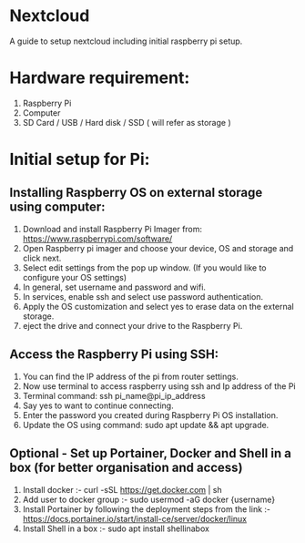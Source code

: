 # Nextcloud 
A guide to setup nextcloud including initial raspberry pi setup.

# Hardware requirement:
1. Raspberry Pi
3. Computer
5. SD Card / USB / Hard disk / SSD ( will refer as storage )

# Initial setup for Pi:
## Installing Raspberry OS on external storage using computer:
1. Download and install Raspberry Pi Imager from: https://www.raspberrypi.com/software/ 
2. Open Raspberry pi imager and choose your device, OS and storage and click next.
3. Select edit settings from the pop up window. (If you would like to configure your OS settings)
4. In general, set username and password and wifi.
5. In services, enable ssh and select use password authentication.
6. Apply the OS customization and select yes to erase data on the external storage.
7. eject the drive and connect your drive to the Raspberry Pi.

## Access the Raspberry Pi using SSH:
1. You can find the IP address of the pi from router settings.
2. Now use terminal to access raspberry using ssh and Ip address of the Pi
3. Terminal command: ssh pi_name@pi_ip_address
4. Say yes to want to continue connecting.
5. Enter the password you created during Raspberry Pi OS installation.
6. Update the OS using command: sudo apt update && apt upgrade.
   
## Optional - Set up Portainer, Docker and Shell in a box (for better organisation and access)
1. Install docker :- curl -sSL https://get.docker.com | sh
2. Add user to docker group :- sudo usermod -aG docker {username}
3. Install Portainer by following the deployment steps from the link :- https://docs.portainer.io/start/install-ce/server/docker/linux
4. Install Shell in a box :- sudo apt install shellinabox
